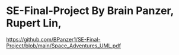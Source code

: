 # SE-Final-Project By Brain Panzer, Rupert Lin, 
https://github.com/BPanzer1/SE-Final-Project/blob/main/Space_Adventures_UML.pdf
